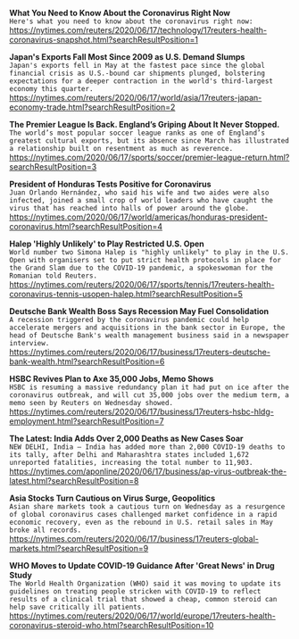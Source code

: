 **What You Need to Know About the Coronavirus Right Now**\
`Here's what you need to know about the coronavirus right now:`\
https://nytimes.com/reuters/2020/06/17/technology/17reuters-health-coronavirus-snapshot.html?searchResultPosition=1

**Japan's Exports Fall Most Since 2009 as U.S. Demand Slumps**\
`Japan's exports fell in May at the fastest pace since the global financial crisis as U.S.-bound car shipments plunged, bolstering expectations for a deeper contraction in the world's third-largest economy this quarter.`\
https://nytimes.com/reuters/2020/06/17/world/asia/17reuters-japan-economy-trade.html?searchResultPosition=2

**The Premier League Is Back. England’s Griping About It Never Stopped.**\
`The world’s most popular soccer league ranks as one of England’s greatest cultural exports, but its absence since March has illustrated a relationship built on resentment as much as reverence.`\
https://nytimes.com/2020/06/17/sports/soccer/premier-league-return.html?searchResultPosition=3

**President of Honduras Tests Positive for Coronavirus**\
`Juan Orlando Hernández, who said his wife and two aides were also infected, joined a small crop of world leaders who have caught the virus that has reached into halls of power around the globe.`\
https://nytimes.com/2020/06/17/world/americas/honduras-president-coronavirus.html?searchResultPosition=4

**Halep 'Highly Unlikely' to Play Restricted U.S. Open**\
`World number two Simona Halep is "highly unlikely" to play in the U.S. Open with organisers set to put strict health protocols in place for the Grand Slam due to the COVID-19 pandemic, a spokeswoman for the Romanian told Reuters.`\
https://nytimes.com/reuters/2020/06/17/sports/tennis/17reuters-health-coronavirus-tennis-usopen-halep.html?searchResultPosition=5

**Deutsche Bank Wealth Boss Says Recession May Fuel Consolidation**\
`A recession triggered by the coronavirus pandemic could help accelerate mergers and acquisitions in the bank sector in Europe, the head of Deutsche Bank's wealth management business said in a newspaper interview.`\
https://nytimes.com/reuters/2020/06/17/business/17reuters-deutsche-bank-wealth.html?searchResultPosition=6

**HSBC Revives Plan to Axe 35,000 Jobs, Memo Shows**\
`HSBC is resuming a massive redundancy plan it had put on ice after the coronavirus outbreak, and will cut 35,000 jobs over the medium term, a memo seen by Reuters on Wednesday showed.`\
https://nytimes.com/reuters/2020/06/17/business/17reuters-hsbc-hldg-employment.html?searchResultPosition=7

**The Latest: India Adds Over 2,000 Deaths as New Cases Soar**\
`NEW DELHI, India — India has added more than 2,000 COVID-19 deaths to its tally, after Delhi and Maharashtra states included 1,672 unreported fatalities, increasing the total number to 11,903. `\
https://nytimes.com/aponline/2020/06/17/business/ap-virus-outbreak-the-latest.html?searchResultPosition=8

**Asia Stocks Turn Cautious on Virus Surge, Geopolitics**\
`Asian share markets took a cautious turn on Wednesday as a resurgence of global coronavirus cases challenged market confidence in a rapid economic recovery, even as the rebound in U.S. retail sales in May broke all records.`\
https://nytimes.com/reuters/2020/06/17/business/17reuters-global-markets.html?searchResultPosition=9

**WHO Moves to Update COVID-19 Guidance After 'Great News' in Drug Study**\
`The World Health Organization (WHO) said it was moving to update its guidelines on treating people stricken with COVID-19 to reflect results of a clinical trial that showed a cheap, common steroid can help save critically ill patients. `\
https://nytimes.com/reuters/2020/06/17/world/europe/17reuters-health-coronavirus-steroid-who.html?searchResultPosition=10

